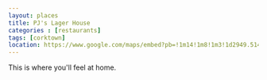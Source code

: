 ```yaml
---
layout: places
title: PJ's Lager House
categories : [restaurants]
tags: [corktown]
location: https://www.google.com/maps/embed?pb=!1m14!1m8!1m3!1d2949.514192435883!2d-83.06318854999999!3d42.3315595!3m2!1i1024!2i768!4f13.1!3m3!1m2!1s0x883b2d48aada8b89%3A0x273e5d48455055dc!2sPJ&#39;s+Lager+House!5e0!3m2!1sen!2sus!4v1391923933760
---
```



This is where you'll feel at home.